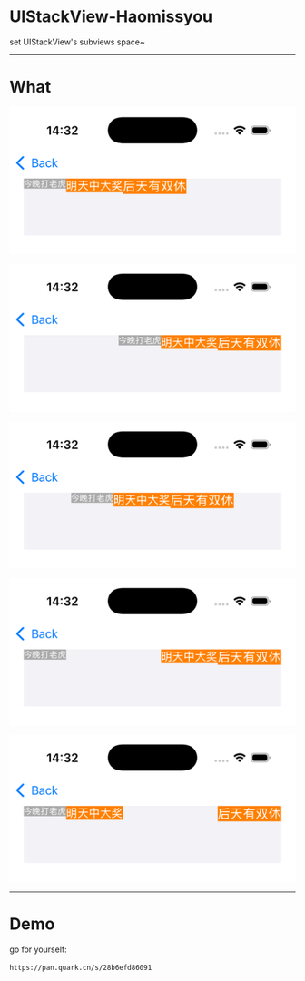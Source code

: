 # UIStackView-Haomissyou
set UIStackView's subviews space~

---

# What

![image](https://github.com/xjh093/UIStackView-Haomissyou/blob/main/imgs/001.png)

![image](https://github.com/xjh093/UIStackView-Haomissyou/blob/main/imgs/002.png)

![image](https://github.com/xjh093/UIStackView-Haomissyou/blob/main/imgs/003.png)

![image](https://github.com/xjh093/UIStackView-Haomissyou/blob/main/imgs/004.png)

![image](https://github.com/xjh093/UIStackView-Haomissyou/blob/main/imgs/005.png)

---

# Demo

go for yourself:

`https://pan.quark.cn/s/28b6efd86091`
